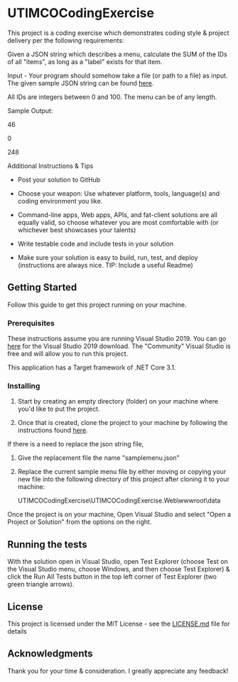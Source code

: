 # UTIMCOCodingExercise

This project is a coding exercise which demonstrates coding style & project delivery per the following requirements:

Given a JSON string which describes a menu, calculate the SUM of the IDs of all "items", as long as a "label" exists for that item.

Input - Your program should somehow take a file (or path to a file) as input. The given sample JSON string can be found [here](UTIMCOCodingExercise.Web/wwwroot/data/samplemenu.json).

All IDs are integers between 0 and 100. The menu can be of any length.

Sample Output:

46

0

248

Additional Instructions & Tips

* Post your solution to GitHub

* Choose your weapon: Use whatever platform, tools, language(s) and coding environment you like.

* Command-line apps, Web apps, APIs, and fat-client solutions are all equally valid, so choose whatever you are most comfortable with (or whichever best showcases your talents)

* Write testable code and include tests in your solution

* Make sure your solution is easy to build, run, test, and deploy (instructions are always nice. TIP: Include a useful Readme)

## Getting Started

Follow this guide to get this project running on your machine.


### Prerequisites

These instructions assume you are running Visual Studio 2019. You can go [here](https://visualstudio.microsoft.com/downloads/) for the Visual Studio 2019 download. The "Community" Visual Studio is free and will allow you to run this project.

This application has a Target framework of .NET Core 3.1.


### Installing

1) Start by creating an empty directory (folder) on your machine where you'd like to put the project.

2) Once that is created, clone the project to your machine by following the instructions found [here](https://www.c-sharpcorner.com/article/clone-project-with-visual-studio-2019/). 


If there is a need to replace the json string file,

1) Give the replacement file the name "samplemenu.json"

2) Replace the current sample menu file by either moving or copying your new file into the following directory of this project after cloning it to your machine:

    UTIMCOCodingExercise\UTIMCOCodingExercise.Web\wwwroot\data

Once the project is on your machine, Open Visual Studio and select "Open a Project or Solution" from the options on the right. 

## Running the tests

With the solution open in Visual Studio, open Test Explorer (choose Test on the Visual Studio menu, choose Windows, and then choose Test Explorer) & click the Run All Tests button in the top left corner of Test Explorer (two green triangle arrows).


## License

This project is licensed under the MIT License - see the [LICENSE.md](LICENSE.md) file for details


## Acknowledgments

Thank you for your time & consideration. I greatly appreciate any feedback!
